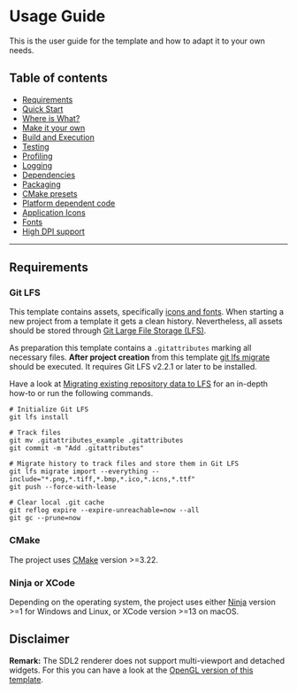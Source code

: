 # Usage Guide

This is the user guide for the template and how to adapt it to your own needs.

## Table of contents

- [Requirements](#requirements)
- [Quick Start](QuickStart.md)
- [Where is What?](WhereIsWhat.md)
- [Make it your own](MakeItYourOwn.md)
- [Build and Execution](BuildAndExecution.md)
- [Testing](Testing.md)
- [Profiling](Profiling.md)
- [Logging](Logging.md)
- [Dependencies](Dependencies.md)
- [Packaging](Packaging.md)
- [CMake presets](CMakePresets.md)
- [Platform dependent code](PlatformCode.md)
- [Application Icons](ApplicationIcons.md)
- [Fonts](Fonts.md)
- [High DPI support](HighDPISupport.md)

***

## Requirements

### Git LFS

This template contains assets, specifically [icons and fonts](WhereIsWhat.md#static-assets). When starting a new project
from a template it gets a clean history. Nevertheless, all assets should be stored
through [Git Large File Storage (LFS)](https://git-lfs.com).

As preparation this template contains a `.gitattributes` marking all necessary files. **After project creation** from
this
template [git lfs migrate](https://github.com/git-lfs/git-lfs/wiki/Tutorial#migrating-existing-repository-data-to-lfs)
should be executed. It requires Git LFS v2.2.1 or later to be installed.

Have a look
at [Migrating existing repository data to LFS](https://github.com/git-lfs/git-lfs/wiki/Tutorial#migrating-existing-repository-data-to-lfs)
for an in-depth how-to or run the following commands.

```shell
# Initialize Git LFS
git lfs install

# Track files
git mv .gitattributes_example .gitattributes
git commit -m "Add .gitattributes"

# Migrate history to track files and store them in Git LFS
git lfs migrate import --everything --include="*.png,*.tiff,*.bmp,*.ico,*.icns,*.ttf"
git push --force-with-lease

# Clear local .git cache
git reflog expire --expire-unreachable=now --all
git gc --prune=now
```

### CMake

The project uses [CMake](https://cmake.org) version >=3.22.

### Ninja or XCode

Depending on the operating system, the project uses either [Ninja](https://ninja-build.org) version >=1 for Windows and
Linux, or XCode version >=13 on macOS.

## Disclaimer

**Remark:** The SDL2 renderer does not support multi-viewport and detached widgets. For this you can have a look at the
[OpenGL version of this template](https://github.com/MartinHelmut/cpp-gui-template-sdl2-opengl).
